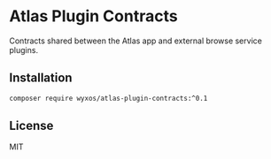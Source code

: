 # Atlas Plugin Contracts

Contracts shared between the Atlas app and external browse service plugins.

## Installation

```bash
composer require wyxos/atlas-plugin-contracts:^0.1
```

## License

MIT
